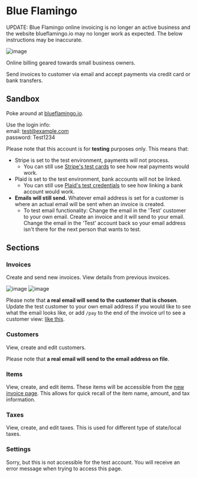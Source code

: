 # Blue Flamingo

UPDATE: Blue Flamingo online invoicing is no longer an active business and the website blueflamingo.io may no longer work as expected. The below instructions may be inaccurate. 

![image](https://user-images.githubusercontent.com/16712174/161678927-64c8a677-51ac-4a0c-b03f-b65c6db0c015.png)

Online billing geared towards small business owners.

Send invoices to customer via email and accept payments via credit card or bank transfers.

## Sandbox

Poke around at [blueflamingo.io](https://blueflamingo.io/).

Use the login info:
<br>
email: test@example.com
<br>
password: Test1234

Please note that this account is for **testing** purposes only. This means that:
- Stripe is set to the test environment, payments will not process.
  - You can still use [Stripe's test cards](https://stripe.com/docs/testing#cards) to see how real payments would work.
- Plaid is set to the test environment, bank accounts will not be linked.
  - You can still use [Plaid's test credentials](https://plaid.com/docs/sandbox/test-credentials/#sandbox-simple-test-credentials) to see how linking a bank account would work.
- **Emails will still send.** Whatever email address is set for a customer is where an actual email will be sent when an invoice is created.
  - To test email functionality: Change the email in the 'Test' customer to your own email. Create an invoice and it will send to your email.
Change the email in the 'Test' account back so your email address isn't there for the next person that wants to test.

## Sections

### Invoices

Create and send new invoices. View details from previous invoices. 

![image](https://user-images.githubusercontent.com/16712174/161679028-a585f274-6f58-44d5-8bfd-ca5b894dd8d0.png)
![image](https://user-images.githubusercontent.com/16712174/161679128-280dfba1-857d-4457-b309-ee77d348b6dc.png)


Please note that **a real email will send to the customer that is chosen**.
Update the test customer to your own email address if you would like to see what the email looks like,
or add `/pay` to the end of the invoice url to see a customer view: [like this](https://blueflamingo.io/invoices/624bc24bbc671b1e29980bd1/pay).

### Customers

View, create and edit customers.

Please note that **a real email will send to the email address on file**.

### Items

View, create, and edit items. These items will be accessible from the [new invoice page](https://blueflamingo.io/invoices/new).
This allows for quick recall of the item name, amount, and tax information.

### Taxes

View, create, and edit taxes. This is used for different type of state/local taxes.

### Settings

Sorry, but this is not accessible for the test account. You will receive an error message when trying to access this page.
